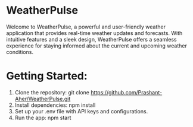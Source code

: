 # WeatherPulse
Welcome to WeatherPulse, a powerful and user-friendly weather application that provides real-time weather updates and forecasts. With intuitive features and a sleek design, WeatherPulse offers a seamless experience for staying informed about the current and upcoming weather conditions.

# Getting Started:

1. Clone the repository: git clone https://github.com/Prashant-Aher/WeatherPulse.git
2. Install dependencies: npm install
3. Set up your .env file with API keys and configurations.
4. Run the app: npm start
